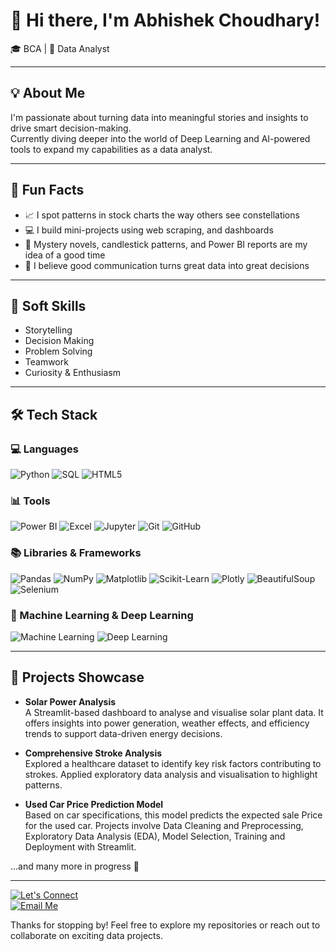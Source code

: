 # 👋 Hi there, I'm Abhishek Choudhary!

🎓 BCA | 🎯 Data Analyst

---

## 💡 About Me

I'm passionate about turning data into meaningful stories and insights to drive smart decision-making.  
Currently diving deeper into the world of Deep Learning and AI-powered tools to expand my capabilities as a data analyst.

---

## 🌟 Fun Facts

- 📈 I spot patterns in stock charts the way others see constellations
- 💻 I build mini-projects using web scraping, and dashboards  
- 📖 Mystery novels, candlestick patterns, and Power BI reports are my idea of a good time
- 💬 I believe good communication turns great data into great decisions

---

## 🔧 Soft Skills

- Storytelling  
- Decision Making  
- Problem Solving  
- Teamwork  
- Curiosity & Enthusiasm

---

## 🛠 Tech Stack

### 💻 Languages  
![Python](https://img.shields.io/badge/Python-3670A0?style=for-the-badge&logo=python&logoColor=white)
![SQL](https://img.shields.io/badge/SQL-4479A1?style=for-the-badge&logo=postgresql&logoColor=white)
![HTML5](https://img.shields.io/badge/HTML5-E34F26?style=for-the-badge&logo=html5&logoColor=white)

### 📊 Tools  
![Power BI](https://img.shields.io/badge/Power%20BI-F2C811?style=for-the-badge&logo=powerbi&logoColor=black)
![Excel](https://img.shields.io/badge/Excel-217346?style=for-the-badge&logo=microsoft-excel&logoColor=white)
![Jupyter](https://img.shields.io/badge/Jupyter-F37626?style=for-the-badge&logo=jupyter&logoColor=white)
![Git](https://img.shields.io/badge/Git-F05032?style=for-the-badge&logo=git&logoColor=white)
![GitHub](https://img.shields.io/badge/GitHub-181717?style=for-the-badge&logo=github&logoColor=white)

### 📚 Libraries & Frameworks  
![Pandas](https://img.shields.io/badge/Pandas-150458?style=for-the-badge&logo=pandas&logoColor=white)
![NumPy](https://img.shields.io/badge/NumPy-013243?style=for-the-badge&logo=numpy&logoColor=white)
![Matplotlib](https://img.shields.io/badge/Matplotlib-11557C?style=for-the-badge&logo=matplotlib&logoColor=white)
![Scikit-Learn](https://img.shields.io/badge/Scikit--Learn-F7931E?style=for-the-badge&logo=scikit-learn&logoColor=white)
![Plotly](https://img.shields.io/badge/Plotly-3F4F75?style=for-the-badge&logo=plotly&logoColor=white)
![BeautifulSoup](https://img.shields.io/badge/BeautifulSoup-4B8BBE?style=for-the-badge&logo=python&logoColor=white)
![Selenium](https://img.shields.io/badge/Selenium-43B02A?style=for-the-badge&logo=selenium&logoColor=white)

### 🤖 Machine Learning & Deep Learning  
![Machine Learning](https://img.shields.io/badge/Machine%20Learning-102770?style=for-the-badge&logo=google&logoColor=white)
![Deep Learning](https://img.shields.io/badge/Deep%20Learning-8E2DE2?style=for-the-badge&logo=google&logoColor=white)

---

## 💼 Projects Showcase

- **Solar Power Analysis**  
  A Streamlit-based dashboard to analyse and visualise solar plant data. It offers insights into power generation, weather effects, and efficiency trends to support data-driven energy decisions.

- **Comprehensive Stroke Analysis**  
  Explored a healthcare dataset to identify key risk factors contributing to strokes. Applied exploratory data analysis and visualisation to highlight patterns.

- **Used Car Price Prediction Model**  
  Based on car specifications, this model predicts the expected sale Price for the used car. Projects involve Data Cleaning and Preprocessing, Exploratory Data Analysis (EDA), Model Selection, Training and Deployment with Streamlit.

...and many more in progress 🚀

---
[![Let's Connect](https://img.shields.io/badge/-Let's%20Connect%20on%20LinkedIn-0A66C2?style=for-the-badge&logo=linkedin&logoColor=white&labelColor=0A66C2)](https://www.linkedin.com/in/abhishek-choudhary-021098fbd)  
[![Email Me](https://img.shields.io/badge/-Send%20me%20an%20Email-EA4335?style=for-the-badge&logo=gmail&logoColor=white&labelColor=EA4335)](mailto:abhishekfbd0210@gmail.com)

Thanks for stopping by! Feel free to explore my repositories or reach out to collaborate on exciting data projects.
